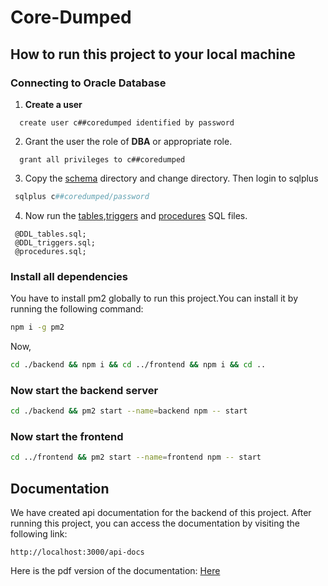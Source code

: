# Core-Dumped
## How to run this project to your local machine
### Connecting to Oracle Database
1. **Create a user**
 ```sqlplus
   create user c##coredumped identified by password
 ```
2. Grant the user the role of **DBA** or appropriate role.
```sqlplus
  grant all privileges to c##coredumped
 ```
3. Copy the [schema]('./backend/src/database/schema/) directory and change directory. Then login to sqlplus 
```powershell
 sqlplus c##coredumped/password
```
4. Now run the [tables](./backend/src/database/schema/DDL_tables.sql),[triggers](./backend/src/database/schema/DDL_triggers.sql) and [procedures](./backend/src/database/schema/procedures.sql) SQL files.
```sqlplus
 @DDL_tables.sql;
 @DDL_triggers.sql;
 @procedures.sql;
```
### Install all dependencies

You have to install pm2 globally to run this project.You can install it by running the following command:
```bash
npm i -g pm2 
```
Now,
```bash
cd ./backend && npm i && cd ../frontend && npm i && cd ..
```
### Now start the backend server
```bash
cd ./backend && pm2 start --name=backend npm -- start
```
### Now start the frontend 

```bash
cd ../frontend && pm2 start --name=frontend npm -- start
```


## Documentation

We have created api documentation for the backend of this project. After running this project, you can access the documentation by visiting the following link:
```
http://localhost:3000/api-docs
```
Here is the pdf version of the documentation: [Here](./backend_doc.pdf)

